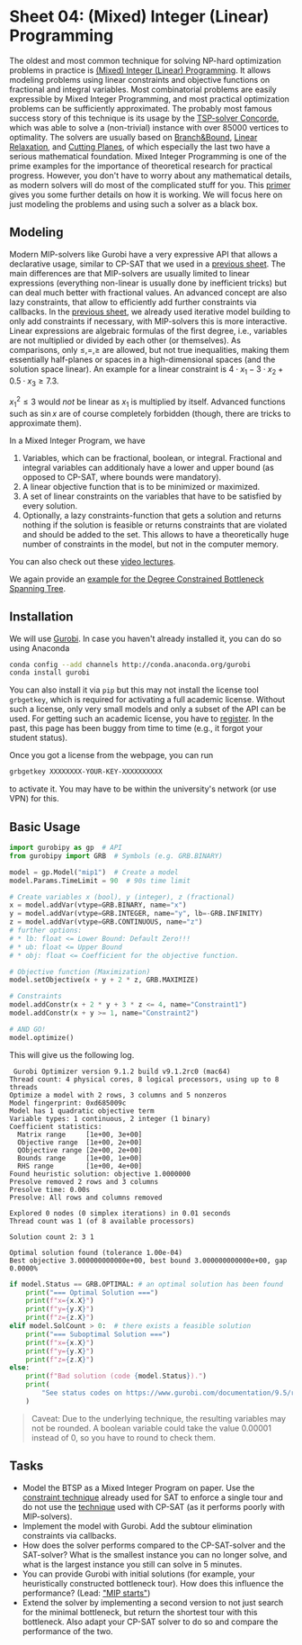 # Sheet 04: (Mixed) Integer (Linear) Programming

The oldest and most common technique for solving NP-hard optimization problems in practice is [(Mixed) Integer (Linear) Programming](https://en.wikipedia.org/wiki/Integer_programming).
It allows modeling problems using linear constraints and objective functions on fractional and integral variables.
Most combinatorial problems are easily expressible by Mixed Integer Programming, and most practical optimization problems can be sufficiently approximated.
The probably most famous success story of this technique is its usage by the [TSP-solver Concorde](https://en.wikipedia.org/wiki/Concorde_TSP_Solver), which was able to solve a (non-trivial) instance with over 85000 vertices to optimality.
The solvers are usually based on [Branch&Bound](https://en.wikipedia.org/wiki/Branch_and_bound), [Linear Relaxation](https://en.wikipedia.org/wiki/Linear_programming_relaxation), and [Cutting Planes](https://en.wikipedia.org/wiki/Cutting-plane_method), of which especially the last two have a serious mathematical foundation.
Mixed Integer Programming is one of the prime examples for the importance of theoretical research for practical progress.
However, you don't have to worry about any mathematical details, as modern solvers will do most of the complicated stuff for you.
This [primer](https://www.gurobi.com/resources/mixed-integer-programming-mip-a-primer-on-the-basics/) gives you some further details on how it is working.
We will focus here on just modeling the problems and using such a solver as a black box.

## Modeling

Modern MIP-solvers like Gurobi have a very expressive API that allows a declarative usage, similar to CP-SAT that we used in a [previous sheet](../02_cpsat).
The main differences are that MIP-solvers are usually limited to linear expressions (everything non-linear is usually done by inefficient tricks) but can deal much better with fractional values.
An advanced concept are also lazy constraints, that allow to efficiently add further constraints via callbacks.
In the [previous sheet](../03_card_sat), we already used iterative model building to only add constraints if necessary, with MIP-solvers this is more interactive.
Linear expressions are algebraic formulas of the first degree, i.e., variables are not multiplied or divided by each other (or themselves).
As comparisons, only $\leq, =, \geq$ are allowed, but not true inequalities, making them essentially half-planes or spaces in a high-dimensional spaces (and the solution space linear).
An example for a linear constraint is $4\cdot x_1-3 \cdot x_2+0.5\cdot x_3 \geq 7.3$.

$x_1^2 \leq 3$ would *not* be linear as $x_1$ is multiplied by itself.
Advanced functions such as $\sin x$ are of course completely forbidden (though, there are tricks to approximate them).

In a Mixed Integer Program, we have

1. Variables, which can be fractional, boolean, or integral. Fractional and integral variables can additionaly have a lower and upper bound (as opposed to CP-SAT, where bounds were mandatory).
2. A linear objective function that is to be minimized or maximized.
3. A set of linear constraints on the variables that have to be satisfied by every solution.
4. Optionally, a lazy constraints-function that gets a solution and returns nothing if the solution is feasible or returns constraints that are violated and should be added to the set. This allows to have a theoretically huge number of constraints in the model, but not in the computer memory.

You can also check out these [video lectures](https://www.gurobi.com/resource/tutorial-mixed-integer-linear-programming/).

We again provide an [example for the Degree Constrained Bottleneck Spanning Tree](./dbst_mip).

## Installation

We will use [Gurobi](https://www.gurobi.com/). In case you haven't already installed it, you can do so using Anaconda

```bash
conda config --add channels http://conda.anaconda.org/gurobi
conda install gurobi
```

You can also install it via `pip` but this may not install the license tool `grbgetkey`,  which is required for activating a full academic license.
Without such a license, only very small models and only a subset of the API can be used.
For getting such an academic license, you have to [register](https://www.gurobi.com/academia/academic-program-and-licenses/).
In the past, this page has been buggy from time to time (e.g., it forgot your student status).

Once you got a license from the webpage, you can run
```bash
grbgetkey XXXXXXXX-YOUR-KEY-XXXXXXXXXX
```
to activate  it.
You may have to be within the university's network (or use VPN) for this.

## Basic Usage

```python
import gurobipy as gp  # API
from gurobipy import GRB  # Symbols (e.g. GRB.BINARY)

model = gp.Model("mip1")  # Create a model
model.Params.TimeLimit = 90  # 90s time limit

# Create variables x (bool), y (integer), z (fractional)
x = model.addVar(vtype=GRB.BINARY, name="x")
y = model.addVar(vtype=GRB.INTEGER, name="y", lb=-GRB.INFINITY)
z = model.addVar(vtype=GRB.CONTINUOUS, name="z")
# further options: 
# * lb: float <= Lower Bound: Default Zero!!!
# * ub: float <= Upper Bound
# * obj: float <= Coefficient for the objective function.

# Objective function (Maximization)
model.setObjective(x + y + 2 * z, GRB.MAXIMIZE)

# Constraints
model.addConstr(x + 2 * y + 3 * z <= 4, name="Constraint1")
model.addConstr(x + y >= 1, name="Constraint2")

# AND GO!
model.optimize()
```

This will give us the following log.
```
 Gurobi Optimizer version 9.1.2 build v9.1.2rc0 (mac64)
Thread count: 4 physical cores, 8 logical processors, using up to 8 threads
Optimize a model with 2 rows, 3 columns and 5 nonzeros
Model fingerprint: 0xd685009c
Model has 1 quadratic objective term
Variable types: 1 continuous, 2 integer (1 binary)
Coefficient statistics:
  Matrix range     [1e+00, 3e+00]
  Objective range  [1e+00, 2e+00]
  QObjective range [2e+00, 2e+00]
  Bounds range     [1e+00, 1e+00]
  RHS range        [1e+00, 4e+00]
Found heuristic solution: objective 1.0000000
Presolve removed 2 rows and 3 columns
Presolve time: 0.00s
Presolve: All rows and columns removed

Explored 0 nodes (0 simplex iterations) in 0.01 seconds
Thread count was 1 (of 8 available processors)

Solution count 2: 3 1 

Optimal solution found (tolerance 1.00e-04)
Best objective 3.000000000000e+00, best bound 3.000000000000e+00, gap 0.0000%
```

```python
if model.Status == GRB.OPTIMAL: # an optimal solution has been found
    print("=== Optimal Solution ===")
    print(f"x={x.X}")
    print(f"y={y.X}")
    print(f"z={z.X}")
elif model.SolCount > 0:  # there exists a feasible solution
    print("=== Suboptimal Solution ===")
    print(f"x={x.X}")
    print(f"y={y.X}")
    print(f"z={z.X}")
else:
    print(f"Bad solution (code {model.Status}).")
    print(
        "See status codes on https://www.gurobi.com/documentation/9.5/refman/optimization_status_codes.html#sec:StatusCodes"
    )
```

> Caveat: Due to the underlying technique, the resulting variables may not be rounded. A boolean variable could take the value 0.00001 instead of 0, so you have to round to check them.

## Tasks

* Model the BTSP as a Mixed Integer Program on paper. Use the [constraint technique](https://en.wikipedia.org/wiki/Travelling_salesman_problem#Dantzig%E2%80%93Fulkerson%E2%80%93Johnson_formulation) already used for SAT to enforce a single tour and do not use the [technique](https://en.wikipedia.org/wiki/Travelling_salesman_problem#Miller%E2%80%93Tucker%E2%80%93Zemlin_formulation[21]) used with CP-SAT (as it performs poorly with MIP-solvers).
* Implement the model with Gurobi. Add the subtour elimination constraints via callbacks.
* How does the solver performs compared to the CP-SAT-solver and the SAT-solver? What is the smallest instance you can no longer solve, and what is the largest instance you still can solve in 5 minutes.
* You can provide Gurobi with initial solutions (for example, your heuristically constructed bottleneck tour). How does this influence the performance? (Lead: ["MIP starts"](https://support.gurobi.com/hc/en-us/articles/360043834831-How-do-I-use-MIP-starts-))
* Extend the solver by implementing a second version to not just search for the minimal bottleneck, but return the shortest tour with this bottleneck. Also adapt your CP-SAT solver to do so and compare the performance of the two.
